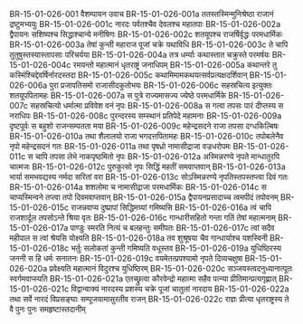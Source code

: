 BR-15-01-026-001	वैशम्पायन उवाच
BR-15-01-026-001a	ततस्तस्मिन्मुनिश्रेष्ठा राजानं द्रष्टुमभ्ययुः
BR-15-01-026-001c	नारदः पर्वतश्चैव देवलश्च महातपाः
BR-15-01-026-002a	द्वैपायनः सशिष्यश्च सिद्धाश्चान्ये मनीषिणः
BR-15-01-026-002c	शतयूपश्च राजर्षिर्वृद्धः परमधार्मिकः
BR-15-01-026-003a	तेषां कुन्ती महाराज पूजां चक्रे यथाविधि
BR-15-01-026-003c	ते चापि तुतुषुस्तस्यास्तापसाः परिचर्यया
BR-15-01-026-004a	तत्र धर्म्याः कथास्तात चक्रुस्ते परमर्षयः
BR-15-01-026-004c	रमयन्तो महात्मानं धृतराष्ट्रं जनाधिपम्
BR-15-01-026-005a	कथान्तरे तु कस्मिंश्चिद्देवर्षिर्नारदस्तदा
BR-15-01-026-005c	कथामिमामकथयत्सर्वप्रत्यक्षदर्शिवान्
BR-15-01-026-006a	पुरा प्रजापतिसमो राजासीदकुतोभयः
BR-15-01-026-006c	सहस्रचित्य इत्युक्तः शतयूपपितामहः
BR-15-01-026-007a	स पुत्रे राज्यमासज्य ज्येष्ठे परमधार्मिके
BR-15-01-026-007c	सहस्रचित्यो धर्मात्मा प्रविवेश वनं नृपः
BR-15-01-026-008a	स गत्वा तपसः पारं दीप्तस्य स नराधिपः
BR-15-01-026-008c	पुरन्दरस्य सम्स्थानं प्रतिपेदे महामनाः
BR-15-01-026-009a	दृष्टपूर्वः स बहुशो राजन्सम्पतता मया
BR-15-01-026-009c	महेन्द्रसदने राजा तपसा दग्धकिल्बिषः
BR-15-01-026-010a	तथा शैलालयो राजा भगदत्तपितामहः
BR-15-01-026-010c	तपोबलेनैव नृपो महेन्द्रसदनं गतः
BR-15-01-026-011a	तथा पृषध्रो नामासीद्राजा वज्रधरोपमः
BR-15-01-026-011c	स चापि तपसा लेभे नाकपृष्ठमितो नृपः
BR-15-01-026-012a	अस्मिन्नरण्ये नृपते मान्धातुरपि चात्मजः
BR-15-01-026-012c	पुरुकुत्सो नृपः सिद्धिं महतीं समवाप्तवान्
BR-15-01-026-013a	भार्या समभवद्यस्य नर्मदा सरितां वरा
BR-15-01-026-013c	सोऽस्मिन्नरण्ये नृपतिस्तपस्तप्त्वा दिवं गतः
BR-15-01-026-014a	शशलोमा च नामासीद्राजा परमधार्मिकः
BR-15-01-026-014c	स चाप्यस्मिन्वने तप्त्वा तपो दिवमवाप्तवान्
BR-15-01-026-015a	द्वैपायनप्रसादाच्च त्वमपीदं तपोवनम्
BR-15-01-026-015c	राजन्नवाप्य दुष्प्रापां सिद्धिमग्र्यां गमिष्यसि
BR-15-01-026-016a	त्वं चापि राजशार्दूल तपसोऽन्ते श्रिया वृतः
BR-15-01-026-016c	गान्धारीसहितो गन्ता गतिं तेषां महात्मनाम्
BR-15-01-026-017a	पाण्डुः स्मरति नित्यं च बलहन्तुः समीपतः
BR-15-01-026-017c	त्वां सदैव महीपाल स त्वां श्रेयसि योक्ष्यति
BR-15-01-026-018a	तव शुश्रूषया चैव गान्धार्याश्च यशस्विनी
BR-15-01-026-018c	भर्तुः सलोकतां कुन्ती गमिष्यति वधूस्तव
BR-15-01-026-019a	युधिष्ठिरस्य जननी स हि धर्मः सनातनः
BR-15-01-026-019c	वयमेतत्प्रपश्यामो नृपते दिव्यचक्षुषा
BR-15-01-026-020a	प्रवेक्ष्यति महात्मानं विदुरश्च युधिष्ठिरम्
BR-15-01-026-020c	सञ्जयस्त्वदनुध्यानात्पूतः स्वर्गमवाप्स्यति
BR-15-01-026-021a	एतच्छ्रुत्वा कौरवेन्द्रो महात्मा सहैव पत्न्या प्रीतिमान्प्रत्यगृह्णात्
BR-15-01-026-021c	विद्वान्वाक्यं नारदस्य प्रशस्य चक्रे पूजां चातुलां नारदाय
BR-15-01-026-022a	तथा सर्वे नारदं विप्रसङ्घाः सम्पूजयामासुरतीव राजन्
BR-15-01-026-022c	राज्ञः प्रीत्या धृतराष्ट्रस्य ते वै पुनः पुनः समहृष्टास्तदानीम्

